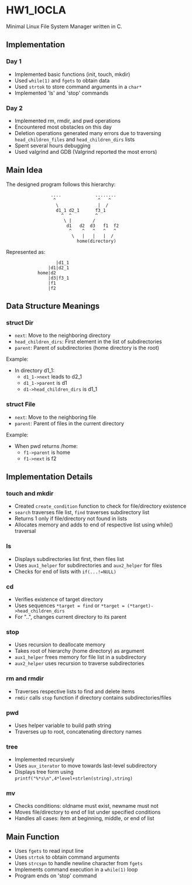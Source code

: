 # HW1_IOCLA

Minimal Linux File System Manager written in C.

## Implementation

### Day 1
- Implemented basic functions (init, touch, mkdir)
- Used `while(1)` and `fgets` to obtain data
- Used `strtok` to store command arguments in a `char*`
- Implemented 'ls' and 'stop' commands

### Day 2
- Implemented rm, rmdir, and pwd operations
- Encountered most obstacles on this day
- Deletion operations generated many errors due to traversing `head_children_files` and `head_children_dirs` lists
- Spent several hours debugging
- Used valgrind and GDB (Valgrind reported the most errors)

## Main Idea

The designed program follows this hierarchy:

```
                 ....             ........
                  ^                ^   ^
                   \               |  /
                   d1_1 d2_1      f3_1
                     ^  ^         ^
                      \ |        /
                       d1   d2  d3   f1  f2
                        ^    ^   ^   ^   ^
                         \   |   |   |  /
                           home(directory)
```

Represented as:

```
                   |d1_1   
                |d1|d2_1
            home|d2
                |d3|f3_1
                |f1
                |f2
```

## Data Structure Meanings

### struct Dir
- `next`: Move to the neighboring directory
- `head_children_dirs`: First element in the list of subdirectories
- `parent`: Parent of subdirectories (home directory is the root)

Example:
- In directory d1_1:
  - `d1_1->next` leads to d2_1
  - `d1_1->parent` is d1
  - `d1->head_children_dirs` is d1_1

### struct File
- `next`: Move to the neighboring file
- `parent`: Parent of files in the current directory

Example:
- When pwd returns /home:
  - `f1->parent` is home
  - `f1->next` is f2

## Implementation Details

### touch and mkdir
- Created `create_condition` function to check for file/directory existence
- `search` traverses file list, `find` traverses subdirectory list
- Returns 1 only if file/directory not found in lists
- Allocates memory and adds to end of respective list using while() traversal

### ls
- Displays subdirectories list first, then files list
- Uses `aux1_helper` for subdirectories and `aux2_helper` for files
- Checks for end of lists with `if(...!=NULL)`

### cd
- Verifies existence of target directory
- Uses sequences `*target = find` or `*target = (*target)->head_children_dirs`
- For "..", changes current directory to its parent

### stop
- Uses recursion to deallocate memory
- Takes root of hierarchy (home directory) as argument
- `aux1_helper` frees memory for file list in a subdirectory
- `aux2_helper` uses recursion to traverse subdirectories

### rm and rmdir
- Traverses respective lists to find and delete items
- `rmdir` calls `stop` function if directory contains subdirectories/files

### pwd
- Uses helper variable to build path string
- Traverses up to root, concatenating directory names

### tree
- Implemented recursively
- Uses `aux_iterator` to move towards last-level subdirectory
- Displays tree form using `printf("%*s\n",4*level+strlen(string),string)`

### mv
- Checks conditions: oldname must exist, newname must not
- Moves file/directory to end of list under specified conditions
- Handles all cases: item at beginning, middle, or end of list

## Main Function
- Uses `fgets` to read input line
- Uses `strtok` to obtain command arguments
- Uses `strcspn` to handle newline character from `fgets`
- Implements command execution in a `while(1)` loop
- Program ends on 'stop' command
